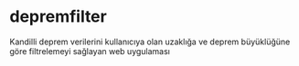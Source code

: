 # depremfilter
Kandilli deprem verilerini kullanıcıya olan uzaklığa ve deprem büyüklüğüne göre filtrelemeyi sağlayan web uygulaması

